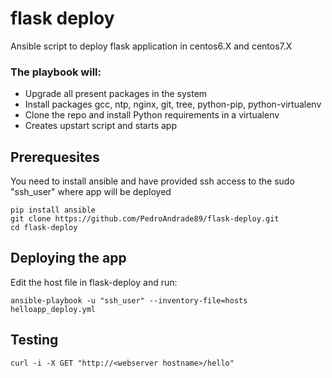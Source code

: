 # flask deploy

Ansible script to deploy flask application in centos6.X and centos7.X 

### The playbook will:

  - Upgrade all present packages in the system
  - Install packages gcc, ntp, nginx, git, tree, python-pip, python-virtualenv
  - Clone the repo and install Python requirements in a virtualenv
  - Creates upstart script and starts app

## Prerequesites

You need to install ansible and have provided ssh access to the sudo "ssh_user"  where app will be deployed

```
pip install ansible
git clone https://github.com/PedroAndrade89/flask-deploy.git
cd flask-deploy
```

## Deploying the app

Edit the host file in flask-deploy and run:
```
ansible-playbook -u "ssh_user" --inventory-file=hosts helloapp_deploy.yml
```

## Testing

```
curl -i -X GET "http://<webserver hostname>/hello"
```

